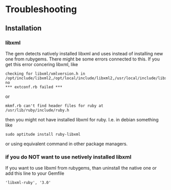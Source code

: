 # Troubleshooting

## Installation

### libxml

The gem detects natively installed libxml and uses instead of installing new one from rubygems. There might be some errors connected to this. If you get this error concering libxml, like

    checking for libxml/xmlversion.h in /opt/include/libxml2,/opt/local/include/libxml2,/usr/local/include/libxml2,/usr/include/libxml2... no
    *** extconf.rb failed ***
or 

    mkmf.rb can't find header files for ruby at /usr/lib/ruby/include/ruby.h 
        
then you might not have installed libxml for ruby. I.e. in debian something like 

    sudo aptitude install ruby-libxml
    
or using equivalent command in other package managers.

### if you do NOT want to use netively installed libxml

If you want to use libxml from rubygems, than uninstall the native one or add this line to your Gemfile

    'libxml-ruby', '3.0' 
